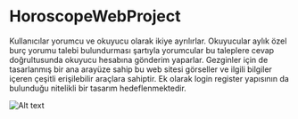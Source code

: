 # HoroscopeWebProject
Kullanıcılar yorumcu ve okuyucu olarak ikiye ayrılırlar. Okuyucular aylık özel burç yorumu talebi bulundurması şartıyla 
yorumcular bu taleplere cevap doğrultusunda okuyucu hesabına gönderim yaparlar. Gezginler için de tasarlanmış bir ana arayüze 
sahip bu web sitesi görseller ve ilgili bilgiler içeren çeşitli erişilebilir araçlara sahiptir. Ek olarak login register yapısının da bulunduğu 
nitelikli bir tasarım hedeflenmektedir. 


<img src="/HoroscopeWebProject/docs/ErDiagram.png" alt="Alt text" title="Optional title">
